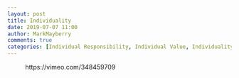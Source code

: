 ```yaml
---
layout: post
title: Individuality
date: 2019-07-07 11:00
author: MarkMayberry
comments: true
categories: [Individual Responsibility, Individual Value, Individuality, Video, Problems, Sermon]
---
```

<!-- wp:core-embed/vimeo {"url":"https://vimeo.com/348459709","type":"video","providerNameSlug":"vimeo","className":"wp-embed-aspect-4-3 wp-has-aspect-ratio"} -->
<figure class="wp-block-embed-vimeo wp-block-embed is-type-video is-provider-vimeo wp-embed-aspect-4-3 wp-has-aspect-ratio"><div class="wp-block-embed__wrapper">
https://vimeo.com/348459709
</div></figure>
<!-- /wp:core-embed/vimeo -->
